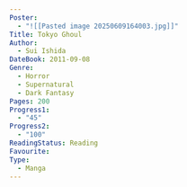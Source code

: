 ```yaml
---
Poster:
  - "![[Pasted image 20250609164003.jpg]]"
Title: Tokyo Ghoul
Author:
  - Sui Ishida
DateBook: 2011-09-08
Genre:
  - Horror
  - Supernatural
  - Dark Fantasy
Pages: 200
Progress1:
  - "45"
Progress2:
  - "100"
ReadingStatus: Reading
Favourite: 
Type:
  - Manga
---
```

